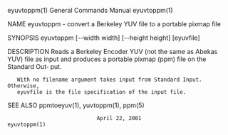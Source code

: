 eyuvtoppm(1)               General Commands Manual               eyuvtoppm(1)

NAME
       eyuvtoppm - convert a Berkeley YUV file to a portable pixmap file

SYNOPSIS
       eyuvtoppm [--width width] [--height height] [eyuvfile]

DESCRIPTION
       Reads  a  Berkeley  Encoder  YUV  (not the same as Abekas YUV) file as
       input and produces a portable pixmap (ppm) file on the  Standard  Out‐
       put.

       With no filename argument takes input from Standard Input.  Otherwise,
       eyuvfile is the file specification of the input file.

SEE ALSO
       ppmtoeyuv(1), yuvtoppm(1), ppm(5)

                                April 22, 2001                   eyuvtoppm(1)
